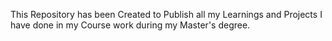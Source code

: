 This Repository has been Created to Publish all my Learnings and Projects I have done in my Course work during my Master's degree. 
